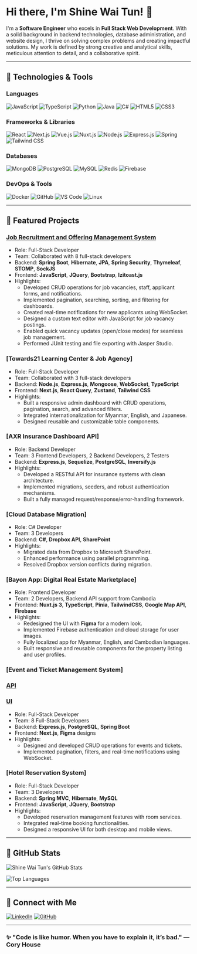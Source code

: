# Hi there, I'm Shine Wai Tun! 👋

I'm a **Software Engineer** who excels in **Full Stack Web Development**. With a solid background in backend technologies, database administration, and website design, I thrive on solving complex problems and creating impactful solutions. My work is defined by strong creative and analytical skills, meticulous attention to detail, and a collaborative spirit.

---

## 🔧 Technologies & Tools

### **Languages**
![JavaScript](https://img.shields.io/badge/JavaScript-F7DF1E?style=for-the-badge&logo=javascript&logoColor=black)
![TypeScript](https://img.shields.io/badge/TypeScript-007ACC?style=for-the-badge&logo=typescript&logoColor=white)
![Python](https://img.shields.io/badge/Python-3776AB?style=for-the-badge&logo=python&logoColor=white)
![Java](https://img.shields.io/badge/Java-007396?style=for-the-badge&logo=java&logoColor=white)
![C#](https://img.shields.io/badge/C%23-239120?style=for-the-badge&logo=c-sharp&logoColor=white)
![HTML5](https://img.shields.io/badge/HTML5-E34F26?style=for-the-badge&logo=html5&logoColor=white)
![CSS3](https://img.shields.io/badge/CSS3-1572B6?style=for-the-badge&logo=css3&logoColor=white)

### **Frameworks & Libraries**
![React](https://img.shields.io/badge/React-61DAFB?style=for-the-badge&logo=react&logoColor=black)
![Next.js](https://img.shields.io/badge/Next.js-000000?style=for-the-badge&logo=nextdotjs&logoColor=white)
![Vue.js](https://img.shields.io/badge/Vue.js-4FC08D?style=for-the-badge&logo=vue.js&logoColor=white)
![Nuxt.js](https://img.shields.io/badge/Nuxt.js-00C58E?style=for-the-badge&logo=nuxtdotjs&logoColor=white)
![Node.js](https://img.shields.io/badge/Node.js-339933?style=for-the-badge&logo=nodedotjs&logoColor=white)
![Express.js](https://img.shields.io/badge/Express.js-000000?style=for-the-badge&logo=express&logoColor=white)
![Spring](https://img.shields.io/badge/Spring-6DB33F?style=for-the-badge&logo=spring&logoColor=white)
![Tailwind CSS](https://img.shields.io/badge/TailwindCSS-06B6D4?style=for-the-badge&logo=tailwindcss&logoColor=white)

### **Databases**
![MongoDB](https://img.shields.io/badge/MongoDB-47A248?style=for-the-badge&logo=mongodb&logoColor=white)
![PostgreSQL](https://img.shields.io/badge/PostgreSQL-336791?style=for-the-badge&logo=postgresql&logoColor=white)
![MySQL](https://img.shields.io/badge/MySQL-4479A1?style=for-the-badge&logo=mysql&logoColor=white)
![Redis](https://img.shields.io/badge/Redis-DC382D?style=for-the-badge&logo=redis&logoColor=white)
![Firebase](https://img.shields.io/badge/Firebase-FFCA28?style=for-the-badge&logo=firebase&logoColor=black)

### **DevOps & Tools**
![Docker](https://img.shields.io/badge/Docker-2496ED?style=for-the-badge&logo=docker&logoColor=white)
![GitHub](https://img.shields.io/badge/GitHub-181717?style=for-the-badge&logo=github&logoColor=white)
![VS Code](https://img.shields.io/badge/VS_Code-0078D4?style=for-the-badge&logo=visualstudiocode&logoColor=white)
![Linux](https://img.shields.io/badge/Linux-FCC624?style=for-the-badge&logo=linux&logoColor=black)

---

## 🌟 Featured Projects

### [Job Recruitment and Offering Management System](https://github.com/shinewaitun/Recruitment_Management_System_SpringBoot)
- Role: Full-Stack Developer
- Team: Collaborated with 8 full-stack developers
- Backend: **Spring Boot**, **Hibernate**, **JPA**, **Spring Security**, **Thymeleaf**, **STOMP**, **SockJS**
- Frontend: **JavaScript**, **JQuery**, **Bootstrap**, **Izitoast.js**
- Highlights:
  - Developed CRUD operations for job vacancies, staff, applicant forms, and notifications.
  - Implemented pagination, searching, sorting, and filtering for dashboards.
  - Created real-time notifications for new applicants using WebSocket.
  - Designed a custom text editor with JavaScript for job vacancy postings.
  - Enabled quick vacancy updates (open/close modes) for seamless job management.
  - Performed JUnit testing and file exporting with Jasper Studio.

### [Towards21 Learning Center & Job Agency]
- Role: Full-Stack Developer
- Team: Collaborated with 3 full-stack developers
- Backend: **Node.js**, **Express.js**, **Mongoose**, **WebSocket**, **TypeScript**
- Frontend: **Next.js**, **React Query**, **Zustand**, **Tailwind CSS**
- Highlights: 
  - Built a responsive admin dashboard with CRUD operations, pagination, search, and advanced filters.
  - Integrated internationalization for Myanmar, English, and Japanese.
  - Designed reusable and customizable table components.

### [AXR Insurance Dashboard API]
- Role: Backend Developer
- Team: 3 Frontend Developers, 2 Backend Developers, 2 Testers
- Backend: **Express.js**, **Sequelize**, **PostgreSQL**, **Inversify.js**
- Highlights: 
  - Developed a RESTful API for insurance systems with clean architecture.
  - Implemented migrations, seeders, and robust authentication mechanisms.
  - Built a fully managed request/response/error-handling framework.

### [Cloud Database Migration]
- Role: C# Developer
- Team: 3 Developers
- Backend: **C#**, **Dropbox API**, **SharePoint**
- Highlights:
  - Migrated data from Dropbox to Microsoft SharePoint.
  - Enhanced performance using parallel programming.
  - Resolved Dropbox version conflicts during migration.

### [Bayon App: Digital Real Estate Marketplace]
- Role: Frontend Developer
- Team: 2 Developers, Backend API support from Cambodia
- Frontend: **Nuxt.js 3**, **TypeScript**, **Pinia**, **TailwindCSS**, **Google Map API**, **Firebase**
- Highlights:
  - Redesigned the UI with **Figma** for a modern look.
  - Implemented Firebase authentication and cloud storage for user images.
  - Fully localized app for Myanmar, English, and Cambodian languages.
  - Built responsive and reusable components for the property listing and user profiles.

### [Event and Ticket Management System]
### [API](https://github.com/shinewaitun/event-management-api)
### [UI](https://github.com/Antaraes/event-management-ui)
- Role: Full-Stack Developer
- Team: 8 Full-Stack Developers
- Backend: **Express.js**, **PostgreSQL**, **Spring Boot**
- Frontend: **Next.js**, **Figma** designs
- Highlights:
  - Designed and developed CRUD operations for events and tickets.
  - Implemented pagination, filters, and real-time notifications using WebSocket.

### [Hotel Reservation System]
- Role: Full-Stack Developer
- Team: 3 Developers
- Backend: **Spring MVC**, **Hibernate**, **MySQL**
- Frontend: **JavaScript**, **JQuery**, **Bootstrap**
- Highlights:
  - Developed reservation management features with room services.
  - Integrated real-time booking functionalities.
  - Designed a responsive UI for both desktop and mobile views.
---

## 🎨 GitHub Stats

![Shine Wai Tun's GitHub Stats](https://github-readme-stats.vercel.app/api?username=shinewaitun&show_icons=true&theme=radical)

![Top Languages](https://github-readme-stats.vercel.app/api/top-langs/?username=shinewaitun&layout=compact&theme=radical)

---

## 📢 Connect with Me

[![LinkedIn](https://img.shields.io/badge/LinkedIn-0077B5?style=for-the-badge&logo=linkedin&logoColor=white)](https://linkedin.com/in/shine-wai-tun-a16b242a9)
[![GitHub](https://img.shields.io/badge/GitHub-181717?style=for-the-badge&logo=github&logoColor=white)](https://github.com/shinewaitun)

---

### ✨ "Code is like humor. When you have to explain it, it’s bad." — Cory House

